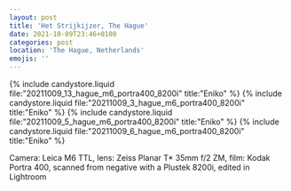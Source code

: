 ```yaml
---
layout: post
title: 'Het Strijkijzer, The Hague'
date: 2021-10-09T23:46+0100
categories: post
location: 'The Hague, Netherlands'
emojis: ''
---
```


{% include candystore.liquid file:"20211009_13_hague_m6_portra400_8200i" title:"Eniko" %}
{% include candystore.liquid file:"20211009_3_hague_m6_portra400_8200i" title:"Eniko" %}
{% include candystore.liquid file:"20211009_5_hague_m6_portra400_8200i" title:"Eniko" %}
{% include candystore.liquid file:"20211009_6_hague_m6_portra400_8200i" title:"Eniko" %}

Camera: Leica M6 TTL, lens: Zeiss Planar T\* 35mm f/2 ZM, film: Kodak Portra 400, scanned from negative with a Plustek 8200i, edited in Lightroom
